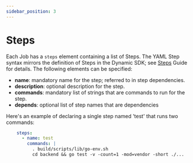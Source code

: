 ```yaml
---
sidebar_position: 3
---
```


# Steps

Each Job has a `steps` element containing a list of Steps.
The YAML Step syntax mirrors the definition of Steps in the Dynamic SDK;
see [Steps](../guide-to-dynamic-builds/steps) Guide for details.
The following elements can be specified:

- **name**: mandatory name for the step; referred to in step dependencies.
- **description**: optional description for the step.
- **commands**: mandatory list of strings that are commands to run for the step.
- **depends**: optional list of step names that are dependencies

Here's an example of declaring a single step named 'test' that runs two commands:

```yaml
    steps:
      - name: test
        commands: |
          . build/scripts/lib/go-env.sh
          cd backend && go test -v -count=1 -mod=vendor -short ./...
 ```
